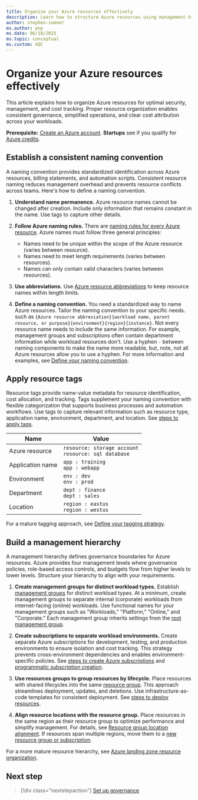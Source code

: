 ```yaml
---
title: Organize your Azure resources effectively
description: Learn how to structure Azure resources using management hierarchies, naming conventions, and tags to streamline operations and cost management.
author: stephen-sumner
ms.author: pnp
ms.date: 06/18/2025
ms.topic: conceptual
ms.custom: AQC
---
```


# Organize your Azure resources effectively

This article explains how to organize Azure resources for optimal security, management, and cost tracking. Proper resource organization enables consistent governance, simplified operations, and clear cost attribution across your workloads.

**Prerequisite:** [Create an Azure account](https://azure.microsoft.com/pricing/purchase-options/azure-account?cid=msft_learn). **Startups** see if you qualify for [Azure credits](https://www.microsoft.com/startups).

## Establish a consistent naming convention

A naming convention provides standardized identification across Azure resources, billing statements, and automation scripts. Consistent resource naming reduces management overhead and prevents resource conflicts across teams. Here's how to define a naming convention.

1. **Understand name permanence.** Azure resource names cannot be changed after creation. Include only information that remains constant in the name. Use tags to capture other details.

1. **Follow Azure naming rules.** There are [naming rules for every Azure resource](/azure/azure-resource-manager/management/resource-name-rules). Azure names must follow three general principles:

    - Names need to be unique within the scope of the Azure resource (varies between resource).
    - Names need to meet length requirements (varies between resources).
    - Names can only contain valid characters (varies between resources).

1. **Use abbreviations.** Use [Azure resource abbreviations](/azure/cloud-adoption-framework/ready/azure-best-practices/resource-abbreviations) to keep resource names within length limits.

1. **Define a naming convention.** You need a standardized way to name Azure resources. Tailor the naming convention to your specific needs. such as `{Azure resource abbreviation}{workload name, parent resource, or purpose}{environment}{region}{instance}`. Not every resource name needs to include the same information. For example, management groups and subscriptions often contain department information while workload resources don't. Use a hyphen `-` between naming components to make the name more readable, but, note, not all Azure resources allow you to use a hyphen. For more information and examples, see [Define your naming convention](/azure/cloud-adoption-framework/ready/azure-best-practices/resource-naming).

## Apply resource tags

Resource tags provide name-value metadata for resource identification, cost allocation, and tracking. Tags supplement your naming convention with flexible categorization that supports business processes and automation workflows. Use tags to capture relevant information such as resource type, application name, environment, department, and location. See [steps to apply tags](/azure/azure-resource-manager/management/tag-resources-portal).

| Name           | Value               |
|---------------|---------------------|
| Azure resource | `resource: storage account`<br>`resource: sql database` |
| Application name | `app : training`<br>`app : webapp` |
| Environment    | `env : dev`<br>`env : prod` |
| Department     | `dept : finance`<br>`dept : sales` |
| Location       | `region : eastus`<br>`region : westus` |

For a mature tagging approach, see [Define your tagging strategy](/azure/cloud-adoption-framework/ready/azure-best-practices/resource-tagging).

## Build a management hierarchy

A management hierarchy defines governance boundaries for Azure resources. Azure provides four management levels where governance policies, role-based access controls, and budgets flow from higher levels to lower levels. Structure your hierarchy to align with your requirements.

1. **Create management groups for distinct workload types.** Establish [management groups](/azure/governance/management-groups/create-management-group-portal) for distinct workload types. At a minimum, create management groups to separate internal (corporate) workloads from internet-facing (online) workloads. Use functional names for your management groups such as "Workloads," "Platform," "Online," and "Corporate." Each management group inherits settings from the [root management group](/azure/governance/management-groups/overview#root-management-group-for-each-directory).

1. **Create subscriptions to separate workload environments.** Create separate Azure subscriptions for development, testing, and production environments to ensure isolation and cost tracking. This strategy prevents cross-environment dependencies and enables environment-specific policies. See [steps to create Azure subscriptions](/azure/cost-management-billing/manage/create-subscription) and [programmatic subscription creation](/azure/cost-management-billing/manage/programmatically-create-subscription).

1. **Use resources groups to group resources by lifecycle.** Place resources with shared lifecycles into the same [resource group](/azure/azure-resource-manager/management/manage-resource-groups-portal#create-resource-groups). This approach streamlines deployment, updates, and deletions. Use infrastructure-as-code templates for consistent deployment. See [steps to deploy resources](/azure/azure-resource-manager/management/manage-resources-portal#deploy-resources-to-a-resource-group).

1. **Align resource locations with the resource group.** Place resources in the same region as their resource group to optimize performance and simplify management. For details, see [Resource group location alignment](/azure/azure-resource-manager/management/overview#resource-group-location-alignment). If resources span multiple regions, move them to a [new resource group or subscription](/azure/azure-resource-manager/management/move-resource-group-and-subscription).

For a more mature resource hierarchy, see [Azure landing zone resource organization](/azure/cloud-adoption-framework/ready/azure-best-practices/resource-tagging).

## Next step

> [!div class="nextstepaction"]
> [Set up governance](./govern-org-compliance.md)
